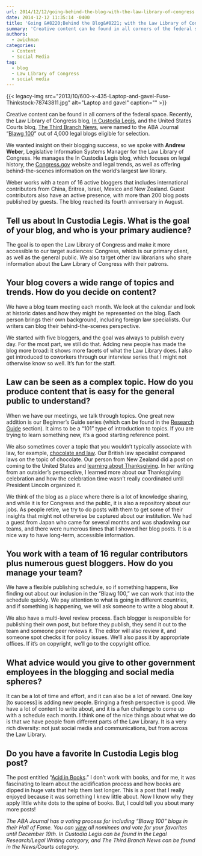 ```yaml
---
url: 2014/12/12/going-behind-the-blog-with-the-law-library-of-congress.md
date: 2014-12-12 11:35:14 -0400
title: 'Going &#8220;Behind the Blog&#8221; with the Law Library of Congress'
summary: 'Creative content can be found in all corners of the federal space. Recently, the Law Library of Congress blog, In Custodia Legis, and the United States Courts blog, The Third Branch News, were named to the ABA Journal &ldquo;Blawg 100&rdquo; out of 4,000 legal blogs eligible for selection. We wanted insight on their blogging success, so we spoke'
authors:
  - awichman
categories:
  - Content
  - Social Media
tag:
  - blog
  - Law Library of Congress
  - social media
---
```


{{< legacy-img src="2013/10/600-x-435-Laptop-and-gavel-Fuse-Thinkstock-78743811.jpg" alt="Laptop and gavel" caption="" >}} 

Creative content can be found in all corners of the federal space. Recently, the Law Library of Congress blog, [In Custodia Legis](http://blogs.gov.gov/law/), and the United States Courts blog, [The Third Branch News](http://news.uscourts.gov/), were named to the ABA Journal “[Blawg 100](http://www.abajournal.com/blawg100)” out of 4,000 legal blogs eligible for selection.

We wanted insight on their blogging success, so we spoke with **Andrew Weber**, Legislative Information Systems Manager for the Law Library of Congress. He manages the In Custodia Legis blog, which focuses on legal history, the [Congress.gov](https://www.congress.gov/) website and legal trends, as well as offering behind-the-scenes information on the world’s largest law library.

Weber works with a team of 16 active bloggers that includes international contributors from China, Eritrea, Israel, Mexico and New Zealand. Guest contributors also have an active presence, with more than 200 blog posts published by guests. The blog reached its fourth anniversary in August.

## **Tell us about In Custodia Legis. What is the goal of your blog, and who is your primary audience?**

The goal is to open the Law Library of Congress and make it more accessible to our target audiences: Congress, which is our primary client, as well as the general public. We also target other law librarians who share information about the Law Library of Congress with their patrons.

## **Your blog covers a wide range of topics and trends. How do you decide on content?**

We have a blog team meeting each month. We look at the calendar and look at historic dates and how they might be represented on the blog. Each person brings their own background, including foreign law specialists. Our writers can blog their behind-the-scenes perspective.

We started with five bloggers, and the goal was always to publish every day. For the most part, we still do that. Adding new people has made the blog more broad: it shows more facets of what the Law Library does. I also get introduced to coworkers through our interview series that I might not otherwise know so well. It’s fun for the staff.

## **Law can be seen as a complex topic. How do you produce content that is easy for the general public to understand?**

When we have our meetings, we talk through topics. One great new addition is our Beginner’s Guide series (which can be found in the [Research Guide](http://blogs.gov.gov/law/category/research-guide-2/) section). It aims to be a “101” type of introduction to topics. If you are trying to learn something new, it’s a good starting reference point.

We also sometimes cover a topic that you wouldn&#8217;t typically associate with law, for example, [chocolate and law](http://blogs.gov.gov/law/2011/05/chocolate-candy-and-the-law/). Our British law specialist compared laws on the topic of chocolate. Our person from New Zealand did a post on coming to the United States and [learning about Thanksgiving](http://blogs.gov.gov/law/2010/11/happy-thanksgiving/). In her writing from an outsider’s perspective, I learned more about our Thanksgiving celebration and how the celebration time wasn’t really coordinated until President Lincoln organized it.

We think of the blog as a place where there is a lot of knowledge sharing, and while it is for Congress and the public, it is also a repository about our jobs. As people retire, we try to do posts with them to get some of their insights that might not otherwise be captured about our institution. We had a guest from Japan who came for several months and was shadowing our teams, and there were numerous times that I showed her blog posts. It is a nice way to have long-term, accessible information.

## **You work with a team of 16 regular contributors plus numerous guest bloggers. How do you manage your team?**

We have a flexible publishing schedule, so if something happens, like finding out about our inclusion in the “Blawg 100,” we can work that into the schedule quickly. We pay attention to what is going in different countries, and if something is happening, we will ask someone to write a blog about it.

We also have a multi-level review process. Each blogger is responsible for publishing their own post, but before they publish, they send it out to the team and someone peer reviews it. The editor will also review it, and someone spot checks it for policy issues. We’ll also pass it by appropriate offices. If it’s on copyright, we’ll go to the copyright office.

## **What advice would you give to other government employees in the blogging and social media spheres?**

It can be a lot of time and effort, and it can also be a lot of reward. One key [to success] is adding new people. Bringing a fresh perspective is good. We have a lot of content to write about, and it is a fun challenge to come up with a schedule each month. I think one of the nice things about what we do is that we have people from different parts of the Law Library. It is a very rich diversity: not just social media and communications, but from across the Law Library.

## **Do you have a favorite In Custodia Legis blog post?**

The post entitled “[Acid in Books](http://blogs.gov.gov/law/2010/12/deacidification/).” I don’t work with books, and for me, it was fascinating to learn about the acidification process and how books are dipped in huge vats that help them last longer. This is a post that I really enjoyed because it was something I knew little about. Now I know why they apply little white dots to the spine of books. But, I could tell you about many more posts!

_The ABA Journal has a voting process for including &#8220;Blawg 100&#8221; blogs in their Hall of Fame. You can [view](http://www.abajournal.com/blawg100) all nominees and vote for your favorites until December 19th. In Custodia Legis can be found in the Legal Research/Legal Writing category, and The Third Branch News can be found in the News/Courts category._